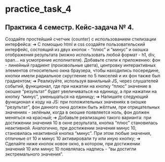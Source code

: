 # practice_task_4
## Практика 4 семестр. Кейс-задача № 4.

Создайте простейший счетчик (counter) с использованием стилизации интерфейса:
➔	С помощью html и css создайте пользовательский интерфейс, состоящий из двух кнопок - “плюс” и “минус” и окошка отображения результата (можно использовать любой формат - h1, div, span… на усмотрение исполнителя). Добавьте стили к приложению: фон - линейный градиент (произвольные цвета), центровку интерактивных элементов относительно окна браузера, чтобы находились посередине, кнопки имели радиальное скругление по 5 пикселей и их фон также был градиентом;
➔	Реализуйте, используя ванильный JS, через слушателей событий, функционал, где при нажатии на кнопку “плюс” значение в окошке “результат” будет увеличиваться на единицу, а при нажатии на кнопку “минус”, уменьшаться на единицу;
➔	Напишите следующий функционал к коду на JS: при положительных значениях в окошке “результат”, фон данного окна должен быть жёлтым, при отрицательных значениях - зелёным, когда в окошке появляется ноль, фон должен меняться на красный;
➔	 Добавьте реализацию такого варианта: при достижении значения 10 в окне результата, кнопка “плюс” становилась неактивной. Аналогично, при достижении значения минус 10, становилась неактивной кнопка “минус”. При этом любые значения, отличные от 10 и минус 10 активировали ту или иную кнопку;
➔	Сделайте ниже кнопок новое окно, в котором, при достижении значений 10 или минус 10 появлялась надпись - “вы достигли экстремального значения”.
